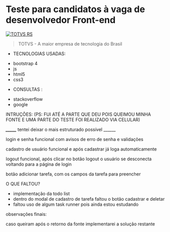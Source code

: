 # Teste para candidatos à vaga de desenvolvedor Front-end

[![TOTVS RS](https://i.imgur.com/PXpCoIl.png)](https://br.linkedin.com/company/totvsrs)
> TOTVS - A maior empresa de tecnologia do Brasil

* TECNOLOGIAS USADAS: 

- bootstrap 4
- js
- html5
- css3

* CONSULTAS :

- stackoverflow
- google


INTRUÇÕES: (PS: FUI ATÉ A PARTE QUE DEU POIS QUEIMOU MINHA FONTE
E UMA PARTE DO TESTE FOI REALIZADO VIA CELULAR)

***_____*** tentei deixar o mais estruturado possível ______

login e senha funcional com avisos de erro de senha e validações

cadastro de usuário funcional e após cadastrar já loga automaticamente

logout funcional, após clicar no botão logout o usuário se desconecta
voltando para a página de login

botão adicionar tarefa, com os campos da tarefa para preencher




O QUE FALTOU?

- implementação da todo list
- dentro do modal de cadastro de tarefa faltou o botão cadastrar e deletar
- faltou uso de algum task runner pois ainda estou estudando


observações finais:

caso queiram após o retorno da fonte implementarei a solução restante


